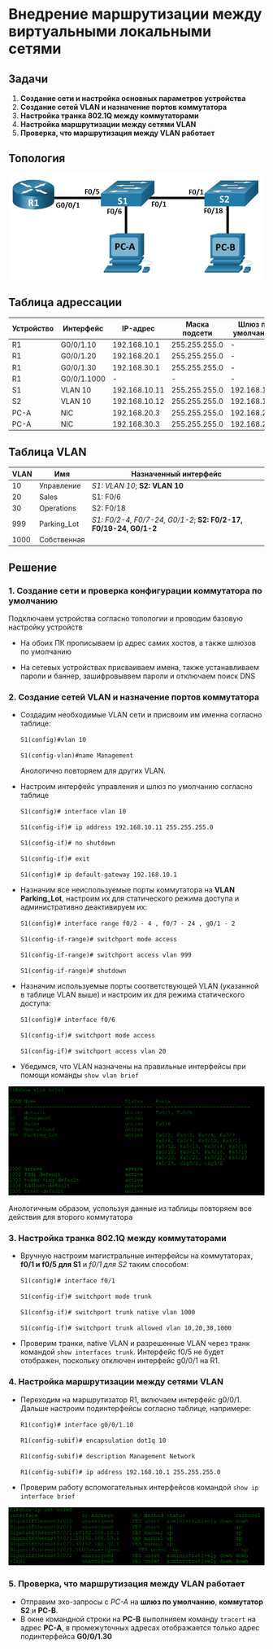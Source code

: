 # Внедрение маршрутизации между виртуальными локальными сетями
## Задачи
1. **Создание сети и настройка основных параметров устройства**
2. **Создание сетей VLAN и назначение портов коммутатора**
3. **Настройка транка 802.1Q между коммутаторами**
4. **Настройка маршрутизации между сетями VLAN**
5. **Проверка, что маршрутизация между VLAN работает**
## Топология

![alt text](image.png)

## Таблица адрессации
Устройство | Интерфейс | IP-адрес | Маска подсети | Шлюз по умолчанию
--- | --- | --- | --- | ---
R1 | G0/0/1.10 | 192.168.10.1 | 255.255.255.0 | -
R1 | G0/0/1.20 | 192.168.20.1 | 255.255.255.0 | -
R1 | G0/0/1.30 | 192.168.30.1 | 255.255.255.0 | -
R1 | G0/0/1.1000 | - | - | - 
S1 | VLAN 10 | 192.168.10.11 | 255.255.255.0 | 192.168.10.1
S2 | VLAN 10 | 192.168.10.12 | 255.255.255.0 | 192.168.10.1
PC-A | NIC | 192.168.20.3 | 255.255.255.0 | 192.168.20.1
PC-A | NIC | 192.168.30.3 | 255.255.255.0 | 192.168.20.1

## Таблица VLAN
VLAN | Имя | Назначенный интерфейс
--- | --- | ---
10 | Управление | *S1: VLAN 10*; **S2: VLAN 10** 
20 | Sales | S1: F0/6
30 | Operations | S2: F0/18
999 | Parking_Lot | *S1: F0/2-4, F0/7-24, G0/1-2*; **S2: F0/2-17, F0/19-24, G0/1-2**
1000 | Собственная |

## Решение
### 1. **Создание сети и проверка конфигурации коммутатора по умолчанию**

Подключаем устройства согласно топологии и проводим базовую настройку устройств

 * На обоих ПК прописываем ip адрес самих хостов, а также шлюзов по умолчанию

 * На сетевых устройствах присваиваем имена, также устанавливаем пароли и баннер, зашифровыввем пароли и отключаем поиск DNS

### 2. **Создание сетей VLAN и назначение портов коммутатора**

* Создадим необходимые VLAN сети и присвоим им именна согласно таблице:

  `S1(config)#vlan 10`

  `S1(config-vlan)#name Management`

   Анологично повторяем для других VLAN.

* Настроим интерфейс управления и шлюз по умолчанию согласно таблице

  `S1(config)# interface vlan 10`

  `S1(config-if)# ip address 192.168.10.11 255.255.255.0`

  `S1(config-if)# no shutdown`

  `S1(config-if)# exit`

  `S1(config)# ip default-gateway 192.168.10.1`

* Назначим все неиспользуемые порты коммутатора на **VLAN Parking_Lot**, настроим их для статического режима доступа и административно деактивируем их:

  `S1(config)# interface range f0/2 - 4 , f0/7 - 24 , g0/1 - 2`

  `S1(config-if-range)# switchport mode access`

  `S1(config-if-range)# switchport access vlan 999`

  `S1(config-if-range)# shutdown`

* Назначим используемые порты соответствующей VLAN (указанной в таблице VLAN выше) и настроим их для режима статического доступа:

  `S1(config)# interface f0/6`

  `S1(config-if)# switchport mode access`

  `S1(config-if)# switchport access vlan 20`

 * Убедимся, что VLAN назначены на правильные интерфейсы при помощи команды `show vlan brief`

 ![alt text](image-1.png)

 Анологичным образом, успользуя данные из таблицы повторяем все действия для второго коммутатора

### 3. **Настройка транка 802.1Q между коммутаторами**

* Вручную настроим магистральные интерфейсы на коммутаторах, **f0/1 и f0/5 для S1** и *f0/1 для S2* таким способом:

  `S1(config)# interface f0/1`
  
  `S1(config-if)# switchport mode trunk`
  
  `S1(config-if)# switchport trunk native vlan 1000`
  
  `S1(config-if)# switchport trunk allowed vlan 10,20,30,1000`

* Проверим транки, native VLAN и разрешенные VLAN через транк командой `show interfaces trunk`. Интерфейс f0/5 не будет отображен, поскольку отключен интерфейс g0/0/1 на R1.

 ### 4. **Настройка маршрутизации между сетями VLAN**

* Переходим на маршрутизатор R1, включаем интерфейс g0/0/1. Дальше настроим подинтерфейсы согласно таблице, напримере:

  `R1(config)# interface g0/0/1.10`

  `R1(config-subif)# encapsulation dot1q 10`

  `R1(config-subif)# description Management Network`

  `R1(config-subif)# ip address 192.168.10.1 255.255.255.0`

* Проверим работу вспомогательных интерфейсов командой `show ip interface brief`

![alt text](image-2.png)

### 5. **Проверка, что маршрутизация между VLAN работает**

* Отправим эхо-запросы с *PC-A* на **шлюз по умолчанию**, **коммутатор S2** и **PC-B**.
* В окне командной строки на **PC-B** выполнияем команду `tracert` на адрес **PC-A**, в промежуточных адресах отображается только адрес подинтерфейса **G0/0/1.30**
